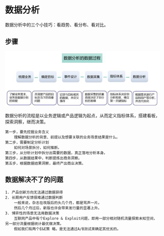 # 数据分析


数据分析中的三个小技巧：看趋势、看分布、看对比。

## 步骤

![](_pic/DA-Workflow.png)

数据分析的流程是以业务逻辑或产品逻辑为起点，从而定义指标体系，搭建看板，探索洞察，继而决策。

```text
第一步，要先挖掘业务含义
	理解数据分析的背景、前提以及想要关联的业务场景结果是什么。
第二步，需要制定分析计划
	如何对场景拆分，如何推断。
第三步，从分析计划中拆分出需要的数据，真正落地分析本身。
第四步，从数据结果中，判断提炼出商务洞察。
第五步，根据数据结果洞察，最终产出商业决策。
```

## 数据解决不了的问题

```text
1. 产品创新方向无法通过数据获得
2. 长期用户反馈很难通过数据判断
	一般来说，杂志在改版后的头几个月，都是骂声一片。
	然后几个月过后，新版也许会带来发行量的显著上升。
3. 博弈性的场景无法用数据决策
	互联网产品中有个Explore & Exploit问题，即用一部分相对随机流量探索未知空间，另一部分流量根据统计最优做决策。
	假如我们有两个E&E策 略，是无法通过A/B测试来确定其优劣的。
```
